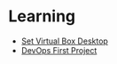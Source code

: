 # Learning


- [Set Virtual Box Desktop](Set_Virtual_Box_Desktop.md)
- [DevOps First Project](Devops_First_Project/Readme.md)
